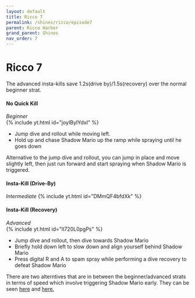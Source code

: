 ```yaml
---
layout: default
title: Ricco 7
permalink: /shines/ricco/episode7
parent: Ricco Harbor
grand_parent: Shines
nav_order: 7
---
```

# Ricco 7
The advanced insta-kills save 1.2s(drive by)/1.5s(recovery) over the normal beginner strat.
#### No Quick Kill  
*Beginner*  
{% include yt.html id="joyIBylYdxI" %}
- Jump dive and rollout while moving left.
- Hold up and chase Shadow Mario up the ramp while spraying until he goes down

Alternative to the jump dive and rollout, you can jump in place and move slightly left, then just run forward and start spraying when Shadow Mario is triggered.
#### Insta-Kill (Drive-By)  
*Intermediate*
{% include yt.html id="DMmQF4bfdXk" %}

#### Insta-Kill (Recovery)
*Advanced*  
{% include yt.html id="lI720L0pgPs" %}
- Jump dive and rollout, then dive towards Shadow Mario
- Briefly hold down left to slow down and align yourself behind Shadow Mario
- Press digital R and A to spam spray while performing a dive recovery to defeat Shadow Mario

There are two alterntives that are in between the beginner/advanced strats in terms of speed which involve triggering Shadow Mario early. They can be seen [here](https://youtu.be/a1XOO8sZNYE) and [here.](https://youtu.be/9Mg_6zbqw68)
